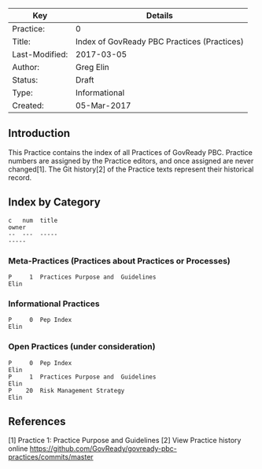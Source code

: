 
| Key            | Details                                                                          |
|----------------|----------------------------------------------------------------------------------|
| Practice:      | 0                                                                                |
| Title: 	       | Index of GovReady PBC Practices (Practices)                                      |
| Last-Modified: | 2017-03-05                                                                       |
| Author: 	     | Greg Elin <gregelin at govready.com>                                             |
| Status: 	     | Draft                                                                            |
| Type: 	       | Informational                                                                    |
| Created: 	     | 05-Mar-2017                                                                      |

## Introduction

This Practice contains the index of all Practices of GovReady PBC.
Practice numbers are assigned by the Practice editors, and once assigned are never changed[1].
The Git history[2] of the Practice texts represent their historical record.

## Index by Category

```text
c   num  title                                                                 owner
--  ---  -----                                                                 -----
```

### Meta-Practices (Practices about Practices or Processes)

```text
P     1  Practices Purpose and  Guidelines                                     Elin
```

### Informational Practices

```text
P     0  Pep Index                                                             Elin
```

### Open Practices (under consideration)
```text
P     0  Pep Index                                                             Elin
P     1  Practices Purpose and  Guidelines                                     Elin
P    20  Risk Management Strategy                                              Elin
```

## References

[1] Practice 1: Practice Purpose and Guidelines
[2] View Practice history online https://github.com/GovReady/govready-pbc-practices/commits/master
